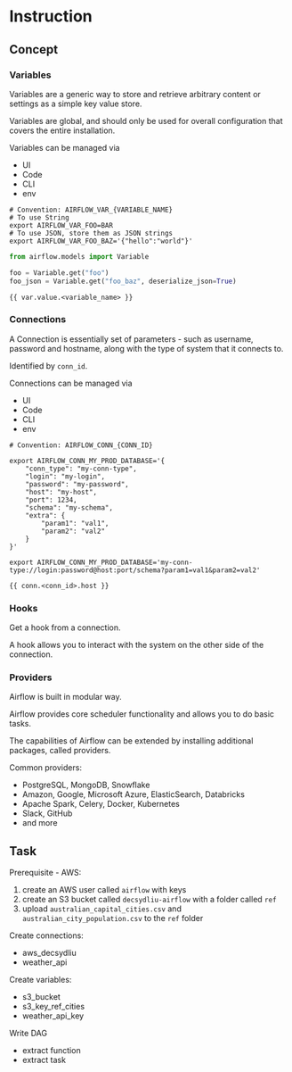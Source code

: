 # Instruction

## Concept

### Variables

Variables are a generic way to store and retrieve arbitrary content or settings as a simple key value store.

Variables are global, and should only be used for overall configuration that covers the entire installation.

Variables can be managed via
- UI
- Code
- CLI
- env

```shell
# Convention: AIRFLOW_VAR_{VARIABLE_NAME}
# To use String
export AIRFLOW_VAR_FOO=BAR
# To use JSON, store them as JSON strings
export AIRFLOW_VAR_FOO_BAZ='{"hello":"world"}'
```

```python
from airflow.models import Variable

foo = Variable.get("foo")
foo_json = Variable.get("foo_baz", deserialize_json=True)
```

```
{{ var.value.<variable_name> }}
```

### Connections

A Connection is essentially set of parameters - such as username, password and hostname, along with the type of system that it connects to.

Identified by `conn_id`.

Connections can be managed via
- UI
- Code
- CLI
- env

```shell
# Convention: AIRFLOW_CONN_{CONN_ID}

export AIRFLOW_CONN_MY_PROD_DATABASE='{
    "conn_type": "my-conn-type",
    "login": "my-login",
    "password": "my-password",
    "host": "my-host",
    "port": 1234,
    "schema": "my-schema",
    "extra": {
        "param1": "val1",
        "param2": "val2"
    }
}'

export AIRFLOW_CONN_MY_PROD_DATABASE='my-conn-type://login:password@host:port/schema?param1=val1&param2=val2'
```

```
{{ conn.<conn_id>.host }}
```

### Hooks

Get a hook from a connection.

A hook allows you to interact with the system on the other side of the connection.


### Providers

Airflow is built in modular way.

Airflow provides core scheduler functionality and allows you to do basic tasks.

The capabilities of Airflow can be extended by installing additional packages, called providers.

Common providers:
- PostgreSQL, MongoDB, Snowflake
- Amazon, Google, Microsoft Azure, ElasticSearch, Databricks
- Apache Spark, Celery, Docker, Kubernetes
- Slack, GitHub
- and more

## Task

Prerequisite - AWS:
1. create an AWS user called `airflow` with keys
2. create an S3 bucket called `decsydliu-airflow` with a folder called `ref`
3. upload `australian_capital_cities.csv` and `australian_city_population.csv` to the `ref` folder

Create connections:
- aws_decsydliu
- weather_api

Create variables:
- s3_bucket
- s3_key_ref_cities
- weather_api_key

Write DAG
- extract function
- extract task
